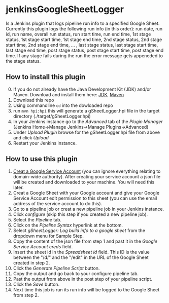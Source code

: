 # jenkinsGoogleSheetLogger
Is a Jenkins plugin that logs pipeline run info to a specified Google Sheet. Currently this plugin logs the following run info (in this order): run date, run id, run name, overall run status, run start time, run end time, 1st stage status, 1st stage start time, 1st stage end time, 2nd stage status, 2nd stage start time, 2nd stage end time, ... , last stage status, last stage start time, last stage end time, post stage status, post stage start time, post stage end time. If any stage fails during the run the error message gets appeneded to the stage status.

## How to install this plugin
0. If you do not already have the Java Development Kit (JDK) and/or Maven. Download and install them here: [JDK](https://www.oracle.com/technetwork/java/javase/downloads/index.html), [Maven](https://maven.apache.org/)
1. Download this repo
2. Using commandline `cd` into the dowloaded repo
3. run `mvn hpi:hpi` this will generate a gSheetLogger.hpi file in the target directory (./target/gSheetLogger.hpi)
4. In your Jenkins instance go to the _Advanced_ tab of the _Plugin Manager_ (Jenkins Home->Manage Jenkins->Manage Plugins->Advanced)
5. Under _Upload Plugin_ browse for the gSheetLogger.hpi file from above and click _Upload_
6. Restart your Jenkins instance.

## How to use this plugin
1. [Creat a Google Service Account](https://developers.google.com/identity/protocols/OAuth2ServiceAccount#creatinganaccount) (you can ignore everything relating to domain-wide authority). After creating your service account a json file will be created and downloaded to your machine. You will need this later.
2. Creat a Google Sheet with your Google account and give your Google Service Account edit permission to this sheet (you can use the email address of the service account to do this).
3. Go to a pipeline job or creat a new pipeline job in your Jenkins instance.
4. Click _configure_ (skip this step if you created a new pipeline job).
5. Select the _Pipeline_ tab.
6. Click on the _Pipeline Syntax_ hyperlink at the bottom.
7. Select _gSheetLogger: Log build info to a google sheet_ from the dropdown menu for Sample Step.
6. Copy the content of the json file from step 1 and past it in the _Google Service Account creds_ field.
7. Insert the sheet id in the _Spreadsheet id_ field. This ID is the value between the "/d/" and the "/edit" in the URL of the Google Sheet created in step 2.
8. Click the _Generate Pipeline Script_ button.
9. Copy the output and go back to your configure pipeline tab.
10. Past the output from above in the post step of your pipeline script.
11. Click the _Save_ button.
12. Next time this job is run its run info will be logged to the Google Sheet from step 2.


